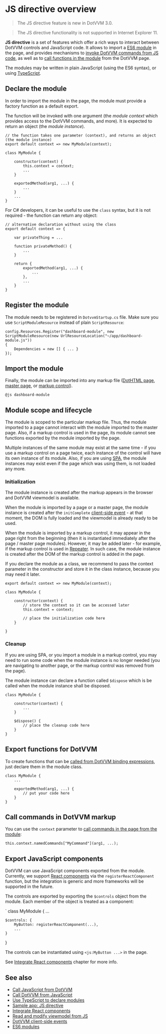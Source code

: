 # JS directive overview

> The JS directive feature is new in DotVVM 3.0. 

> The JS directive functionality is not supported in Internet Explorer 11. 

**JS directive** is a set of features which offer a rich ways to interact between DotVVM controls and JavaScript code. It allows to import a [ES6 module](https://developer.mozilla.org/en-US/docs/Web/JavaScript/Guide/Modules) in the page, and provides mechanisms to [invoke DotVVM commands from JS code](call-dotvvm-from-js), as well as to [call functions in the module](call-js-from-dotvvm) from the DotVVM page. 

The modules may be written in plain JavaScript (using the ES6 syntax), or using [TypeScript](use-typescript-to-declare-modules).

## Declare the module

In order to import the module in the page, the module must provide a factory function as a default export. 

The function will be invoked with one argument (the _module context_ which provides access to the DotVVM commands, and more). 
It is expected to return an object (the _module instance_). 

```JS
// the function takes one parameter (context), and returns an object (the module instance)
export default context => new MyModule(context);

class MyModule {
    
    constructor(context) {
        this.context = context;
        ...
    }

    exportedMethod(arg1, ...) {
        ...
    }
    ...
}
```

For C# developers, it can be useful to use the `class` syntax, but it is not required - the function can return any object:

```JS
// alternative declaration without using the class
export default context => {

    var privateThing = ...

    function privateMethod() {
        ...
    }

    return {
        exportedMethod(arg1, ...) {
            ...
        },
        ...
    }
}
```

## Register the module

The module needs to be registered in `DotvvmStartup.cs` file. Make sure you use `ScriptModuleResource` instead of plain `ScriptResource`:

```CSHARP
config.Resources.Register("dashboard-module", new ScriptModuleResource(new UrlResourceLocation("~/app/dashboard-module.js"))
{
    Dependencies = new [] { ... }
});
```

## Import the module

Finally, the module can be imported into any markup file ([DotHTML page](~/pages/concepts/dothtml-markup/overview), [master page](~/pages/concepts/layout/master-pages), or [markup control](~/pages/concepts/control-development/markup-controls)).

```DOTHTML
@js dashboard-module
```

## Module scope and lifecycle

The module is scoped to the particular markup file. Thus, the module imported to a page cannot interact with the module imported to the master page. Also, if a markup control is used in the page, its module cannot see functions exported by the module imported by the page.

Multiple instances of the same module may exist at the same time - if you use a markup control on a page twice, each instance of the control will have its own instance of its module. Also, if you are using [SPA](~/pages/concepts/layout/single-page-applications-spa), the module instances may exist even if the page which was using them, is not loaded any more. 

### Initialization

The module instance is created after the markup appears in the browser and DotVVM viewmodel is available. 

When the module is imported by a page or a master page, the module instance is created after the `initComplete` [client-side event](../dotvvm-javascript-events) - at that moment, the DOM is fully loaded and the viewmodel is already ready to be used.

When the module is imported by a markup control, it may appear in the page right from the beginning (then it is instantiated immediately after the page / master page modules). However, it may be added later - for example, if the markup control is used in [Repeater](~/controls/builtin/Repeater). In such case, the module instance is created after the DOM of the markup control is added in the page.

If you declare the module as a class, we recommend to pass the context parameter in the constructor and store it in the class instance, because you may need it later.

```JS
export default context => new MyModule(context);

class MyModule {

    constructor(context) {
        // store the context so it can be accessed later
        this.context = context;

        // place the initialization code here
    }

}
```

### Cleanup

If you are using SPA, or you import a module in a markup control, you may need to run some code when the module instance is no longer needed (you are navigating to another page, or the markup control was removed from the page).

The module instance can declare a function called `$dispose` which is be called when the module instance shall be disposed. 

```JS
class MyModule {

    constructor(context) {
        ...
    }

    $dispose() {
        // place the cleanup code here
    }
}
```

## Export functions for DotVVM

To create functions that can be [called from DotVVM binding expressions](call-js-from-dotvvm), just declare them in the module class.

```JS
class MyModule {
    ...

    exportedMethod(arg1, ...) {
        // put your code here
    }
}
```

## Call commands in DotVVM markup

You can use the `context` parameter to [call commands in the page from the module](call-dotvvm-from-js):

```JS
this.context.namedCommands["MyCommand"](arg1, ...);
```

## Export JavaScript components

DotVVM can use JavaScript components exported from the module. Currently, we support [React components](../integrate-third-party-controls/react) via the `registerReactComponent` function, but the integration is generic and more frameworks will be supported in the future.

The controls are exported by exporting the `$controls` object from the module. Each member of the object is treated as a component:

`
class MyModule 
{
    ...

    $controls: {
        MyButton: registerReactComponent(...),
        ...
    }
}

The controls can be instantiated using `<js:MyButton ...>` in the page.

See [Integrate React components](../integrate-third-party-controls/react.md) chapter for more info.

## See also

* [Call JavaScript from DotVVM](call-js-from-dotvvm)
* [Call DotVVM from JavaScript](call-dotvvm-from-js)
* [Use TypeScript to declare modules](use-typescript-to-declare-modules)
* [Sample app: JS directive](https://github.com/riganti/dotvvm-samples-js-integration)
* [Integrate React components](../integrate-third-party-controls/react)
* [Read and modify viewmodel from JS](../read-and-modify-viewmodel-from-js)
* [DotVVM client-side events](../dotvvm-javascript-events)
* [ES6 modules](https://developer.mozilla.org/en-US/docs/Web/JavaScript/Guide/Modules)